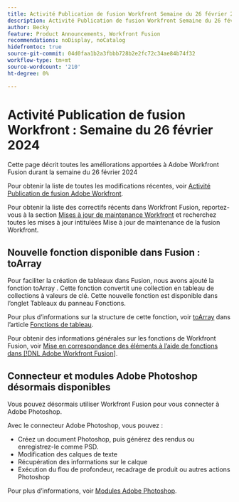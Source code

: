 ```yaml
---
title: Activité Publication de fusion Workfront Semaine du 26 février 2024
description: Activité Publication de fusion Workfront Semaine du 26 février 2024
author: Becky
feature: Product Announcements, Workfront Fusion
recommendations: noDisplay, noCatalog
hidefromtoc: true
source-git-commit: 04d0faa1b2a3fbbb728b2e2fc72c34ae84b74f32
workflow-type: tm+mt
source-wordcount: '210'
ht-degree: 0%

---
```


# Activité Publication de fusion Workfront : Semaine du 26 février 2024

Cette page décrit toutes les améliorations apportées à Adobe Workfront Fusion durant la semaine du 26 février 2024

Pour obtenir la liste de toutes les modifications récentes, voir [Activité Publication de fusion Adobe Workfront](../../../product-announcements/product-releases/fusion-release-activity/fusion-release-activity.md).

Pour obtenir la liste des correctifs récents dans Workfront Fusion, reportez-vous à la section [Mises à jour de maintenance Workfront](https://experienceleague.adobe.com/docs/workfront-known-issues/releases/current-updates.html) et recherchez toutes les mises à jour intitulées Mise à jour de maintenance de la fusion Workfront.

## Nouvelle fonction disponible dans Fusion : toArray

Pour faciliter la création de tableaux dans Fusion, nous avons ajouté la fonction toArray . Cette fonction convertit une collection en tableau de collections à valeurs de clé. Cette nouvelle fonction est disponible dans l’onglet Tableaux du panneau Fonctions.

Pour plus d’informations sur la structure de cette fonction, voir [toArray](/help/quicksilver/workfront-fusion/functions/array-functions.md#toarray) dans l’article [Fonctions de tableau](/help/quicksilver/workfront-fusion/functions/array-functions.md).

Pour obtenir des informations générales sur les fonctions de Workfront Fusion, voir [Mise en correspondance des éléments à l’aide de fonctions dans [!DNL Adobe Workfront Fusion]](/help/quicksilver/workfront-fusion/functions/map-using-functions.md).

## Connecteur et modules Adobe Photoshop désormais disponibles

Vous pouvez désormais utiliser Workfront Fusion pour vous connecter à Adobe Photoshop.

Avec le connecteur Adobe Photoshop, vous pouvez :

* Créez un document Photoshop, puis générez des rendus ou enregistrez-le comme PSD.
* Modification des calques de texte
* Récupération des informations sur le calque
* Exécution du flou de profondeur, recadrage de produit ou autres actions Photoshop

Pour plus d’informations, voir [Modules Adobe Photoshop](/help/quicksilver/workfront-fusion/apps-and-their-modules/adobe-photoshop-modules.md).